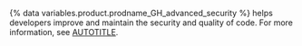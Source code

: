 {% data variables.product.prodname_GH_advanced_security %} helps developers improve and maintain the security and quality of code. For more information, see [AUTOTITLE](/get-started/learning-about-github/about-github-advanced-security).
